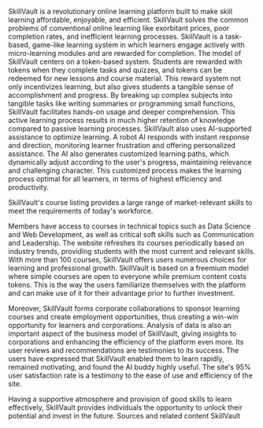 SkillVault is a revolutionary online learning platform built to make skill learning affordable, enjoyable, and efficient. SkillVault solves the common problems of conventional online learning like exorbitant prices, poor completion rates, and inefficient learning processes. SkillVault is a task-based, game-like learning system in which learners engage actively with micro-learning modules and are rewarded for completion.
The model of SkillVault centers on a token-based system. Students are rewarded with tokens when they complete tasks and quizzes, and tokens can be redeemed for new lessons and course material. This reward system not only incentivizes learning, but also gives students a tangible sense of accomplishment and progress. By breaking up complex subjects into tangible tasks like writing summaries or programming small functions, SkillVault facilitates hands-on usage and deeper comprehension. This active learning process results in much higher retention of knowledge compared to passive learning processes. SkillVault also uses AI-supported assistance to optimize learning. A robot AI responds with instant response and direction, monitoring learner frustration and offering personalized assistance. The AI also generates customized learning paths, which dynamically adjust according to the user's progress, maintaining relevance and challenging character. This customized process makes the learning process optimal for all learners, in terms of highest efficiency and productivity.

SkillVault's course listing provides a large range of market-relevant skills to meet the requirements of today's workforce.

Members have access to courses in technical topics such as Data Science and Web Development, as well as critical soft skills such as Communication and Leadership. The website refreshes its courses periodically based on industry trends, providing students with the most current and relevant skills. With more than 100 courses, SkillVault offers users numerous choices for learning and professional growth. SkillVault is based on a freemium model where simple courses are open to everyone while premium content costs tokens.
This is the way the users familiarize themselves with the platform and can make use of it for their advantage prior to further investment.

Moreover, SkillVault forms corporate collaborations to sponsor learning courses and create employment opportunities, thus creating a win-win opportunity for learners and corporations. Analysis of data is also an important aspect of the business model of SkillVault, giving insights to corporations and enhancing the efficiency of the platform even more. Its user reviews and recommendations are testimonies to its success. The users have expressed that SkillVault enabled them to learn rapidly, remained motivating, and found the AI buddy highly useful.
The site's 95% user satisfaction rate is a testimony to the ease of use and efficiency of the site.

Having a supportive atmosphere and provision of good skills to learn effectively, SkillVault provides individuals the opportunity to unlock their potential and invest in the future. Sources and related content SkillVault
